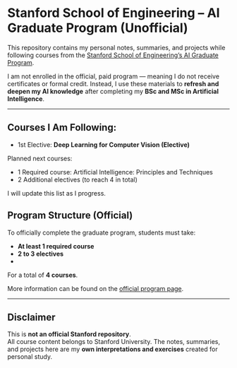 # Stanford School of Engineering – AI Graduate Program (Unofficial)

This repository contains my personal notes, summaries, and projects while following courses from the [Stanford School of Engineering’s AI Graduate Program](https://online.stanford.edu/programs/artificial-intelligence-graduate-program).  

I am not enrolled in the official, paid program — meaning I do not receive certificates or formal credit. Instead, I use these materials to **refresh and deepen my AI knowledge** after completing my **BSc and MSc in Artificial Intelligence**.

---

## Courses I Am Following:
- 1st Elective: **Deep Learning for Computer Vision (Elective)**  

Planned next courses:
- 1 Required course: Artificial Intelligence: Principles and Techniques
- 2 Additional electives (to reach 4 in total)

I will update this list as I progress.

## Program Structure (Official)
To officially complete the graduate program, students must take:
- **At least 1 required course**
- **2 to 3 electives**
- 
For a total of **4 courses**.

More information can be found on the [official program page](https://online.stanford.edu/programs/artificial-intelligence-graduate-program).

---

## Disclaimer
This is **not an official Stanford repository**.  
All course content belongs to Stanford University. The notes, summaries, and projects here are my **own interpretations and exercises** created for personal study.

